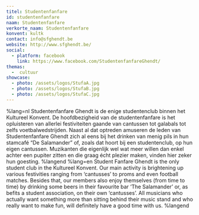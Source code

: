 ```yaml
---
titel: Studentenfanfare
id: studentenfanfare
naam: Studentenfanfare
verkorte_naam: Studentenfanfare
konvent: kultk
contact: info@sfghendt.be
website: http://www.sfghendt.be/
social:
  - platform: facebook
    link: https://www.facebook.com/StudentenfanfareGhendt/
themas:
  -  cultuur
showcase:
  - photo: /assets/logos/StufaA.jpg
  - photo: /assets/logos/StufaB.jpg
  - photo: /assets/logos/StufaC.jpg
---
```


%lang=nl Studentenfanfare Ghendt is de enige studentenclub binnen het Kultureel Konvent. De hoofdbezigheid van de studentenfanfare is het opluisteren van allerlei festiviteiten gaande van cantussen tot galabals tot zelfs voetbalwedstrijden. Naast al dat optreden amuseren de leden van Studentenfanfare Ghendt zich al eens bij het drinken van menig pils in hun stamcafé “De Salamander” of, zoals dat hoort bij een studentenclub, op hun eigen cantussen. Muzikanten die eigenlijk wel wat meer willen dan enkel achter een pupiter zitten en die graag écht plezier maken, vinden hier zeker hun goesting. %langend %lang=en Student Fanfare Ghendt is the only student club in the Kultureel Konvent. Our main activity is brightening up various festivities ranging from ‘cantusses’ to proms and even football matches. Besides that, our members also enjoy themselves (from time to time) by drinking some beers in their favourite bar ‘The Salamander’ or, as befits a student association, on their own ‘cantusses’. All musicians who actually want something more than sitting behind their music stand and who really want to make fun, will definitely have a good time with us. %langend
